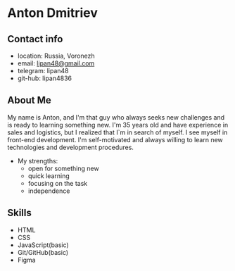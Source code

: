 # Anton Dmitriev

## Contact info

* location: Russia, Voronezh
* email: lipan48@gmail.com
* telegram: lipan48
* git-hub: lipan4836

## About Me

My name is Anton, and I'm that guy who always seeks new challenges and is ready to learning something new. I'm 35 years old and have experience in sales and logistics, but I realized that I`m in search of myself. I see myself in front-end development. I'm self-motivated and always willing to learn new technologies and development procedures.

* My strengths:
  * open for something new
  * quick learning
  * focusing on the task
  * independence

## Skills

* HTML
* CSS
* JavaScript(basic)
* Git/GitHub(basic)
* Figma